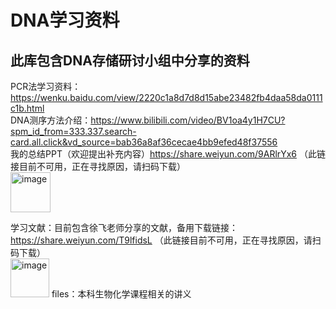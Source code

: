 # DNA学习资料
## 此库包含DNA存储研讨小组中分享的资料
PCR法学习资料： https://wenku.baidu.com/view/2220c1a8d7d8d15abe23482fb4daa58da0111c1b.html \
DNA测序方法介绍：https://www.bilibili.com/video/BV1oa4y1H7CU?spm_id_from=333.337.search-card.all.click&vd_source=bab36a8af36cecae4bb9efed48f37556 \
我的总结PPT（欢迎提出补充内容）https://share.weiyun.com/9ARlrYx6 （此链接目前不可用，正在寻找原因，请扫码下载）\
<img width="64" alt="image" src="https://user-images.githubusercontent.com/91801740/177796860-4d228d5b-9a44-409d-8ebc-9b4360d52418.png"> 

学习文献：目前包含徐飞老师分享的文献，备用下载链接：https://share.weiyun.com/T9lfidsL （此链接目前不可用，正在寻找原因，请扫码下载） \
<img width="62" alt="image" src="https://user-images.githubusercontent.com/91801740/177798652-02e7bf3d-ad21-4db2-81bc-b852e1d6bac1.png">
files：本科生物化学课程相关的讲义
